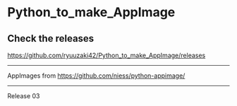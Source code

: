 # Python_to_make_AppImage

## Check the releases
https://github.com/ryuuzaki42/Python_to_make_AppImage/releases

---
AppImages from https://github.com/niess/python-appimage/

---
Release 03
